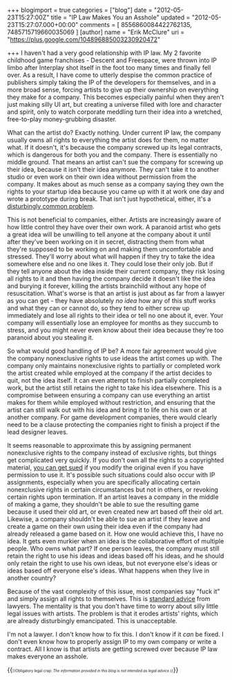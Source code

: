 +++
blogimport = true
categories = ["blog"]
date = "2012-05-23T15:27:00Z"
title = "IP Law Makes You an Asshole"
updated = "2012-05-23T15:27:07.000+00:00"
comments = [ 8556860084422762135, 7485715719660035069 ]
[author]
name = "Erik McClure"
uri = "https://plus.google.com/104896885003230920472"

+++
I haven't had a very good relationship with IP law. My 2 favorite childhood game franchises - Descent and Freespace, were thrown into IP limbo after Interplay shot itself in the foot too many times and finally fell over. As a result, I have come to utterly despise the common practice of publishers simply taking the IP of the developers for themselves, and in a more broad sense, forcing artists to give up their ownership on everything they make for a company. This becomes especially painful when they aren't just making silly UI art, but creating a universe filled with lore and character and spirit, only to watch corporate meddling turn their idea into a wretched, free-to-play money-grubbing disaster.

What can the artist do? Exactly nothing. Under current IP law, the company usually owns all rights to everything the artist does for them, no matter what. If it doesn't, it's because the company screwed up its legal contracts, which is dangerous for both you and the company. There is essentially no middle ground. That means an artist can't sue the company for screwing up their idea, because it isn't their idea anymore. They can't take it to another studio or even work on their own idea without permission from the company. It makes about as much sense as a company saying they own the rights to your startup idea because you came up with it at work one day and wrote a prototype during break. That isn't just hypothetical, either, it's a [disturbingly common problem](http://www.iplawforstartups.com/analyzing-the-risk-will-my-current-employer-claim-rights-to-my-startups-ip/).

This is not beneficial to companies, either. Artists are increasingly aware of how little control they have over their own work. A paranoid artist who gets a great idea will be unwilling to tell anyone at the company about it until after they've been working on it in secret, distracting them from what they're supposed to be working on and making them uncomfortable and stressed. They'll worry about what will happen if they try to take the idea somewhere else and no one likes it. They could lose their only job. But if they tell anyone about the idea inside their current company, they risk losing all rights to it and then having the company decide it doesn't like the idea and burying it forever, killing the artists brainchild without any hope of resuscitation. What's worse is that an artist is just about as far from a lawyer as you can get - they have absolutely *no idea* how any of this stuff works and what they can or cannot do, so they tend to either screw up immediately and lose all rights to their idea or tell no one about it, ever. Your company will essentially lose an employee for months as they succumb to stress, and you might never even know about their idea because they're too paranoid about you stealing it.

So what would good handling of IP be? A more fair agreement would give the company nonexclusive rights to use ideas the artist comes up with. The company only maintains nonexclusive rights to partially or completed work the artist created while employed at the company if the artist decides to quit, not the idea itself. It can even attempt to finish partially completed work, but the artist still retains the right to take his idea elsewhere. This is a compromise between ensuring a company can use everything an artist makes for them while employed without restriction, and ensuring that the artist can still walk out with his idea and bring it to life on his own or at another company. For game development companies, there would clearly need to be a clause protecting the companies right to finish a project if the lead designer leaves.

It seems reasonable to approximate this by assigning permanent nonexclusive rights to the company instead of exclusive rights, but things get complicated very quickly. If you don't own all the rights to a copyrighted material, [you can get sued](http://www.iplawforstartups.com/why-copyright-assignments-can-be-critical-for-startups/) if you modify the original even if you have permission to use it. It's possible such situations could also occur with IP assignments, especially when you are specifically allocating certain nonexclusive rights in certain circumstances but not in others, or revoking certain rights upon termination. If an artist leaves a company in the middle of making a game, they shouldn't be able to sue the resulting game because it used their old art, or even created new art based off their old art. Likewise, a company shouldn't be able to sue an artist if they leave and create a game on their own using their idea even if the company had already released a game based on it. How one would achieve this, I have no idea. It gets even murkier when an idea is the collaborative effort of multiple people. Who owns what part? If one person leaves, the company must still retain the right to use his ideas and ideas based off his ideas, and he should only retain the right to use his own ideas, but not everyone else's ideas or ideas based off everyone else's ideas. What happens when they live in another country?

Because of the vast complexity of this issue, most companies say "fuck it" and simply assign all rights to themselves. This is [standard advice](http://www.iplawforstartups.com/the-biggest-startup-blunder-failing-to-secure-ownership-of-your-startups-ip/) from lawyers. The mentality is that you don't have time to worry about silly little legal issues with artists. The problem is that it erodes artists' rights, which are already disturbingly emancipated. This is unacceptable.

I'm not a lawyer. I don't know how to fix this. I don't know if it *can* be fixed. I don't even know how to properly assign IP to my own company or write a contract. All I know is that artists are getting screwed over because IP law makes everyone an asshole.

{{<span style="font-size:60%">}}Obligatory legal crap: <i>The information provided in this blog is not intended as legal advice.</i>{{</span>}}
